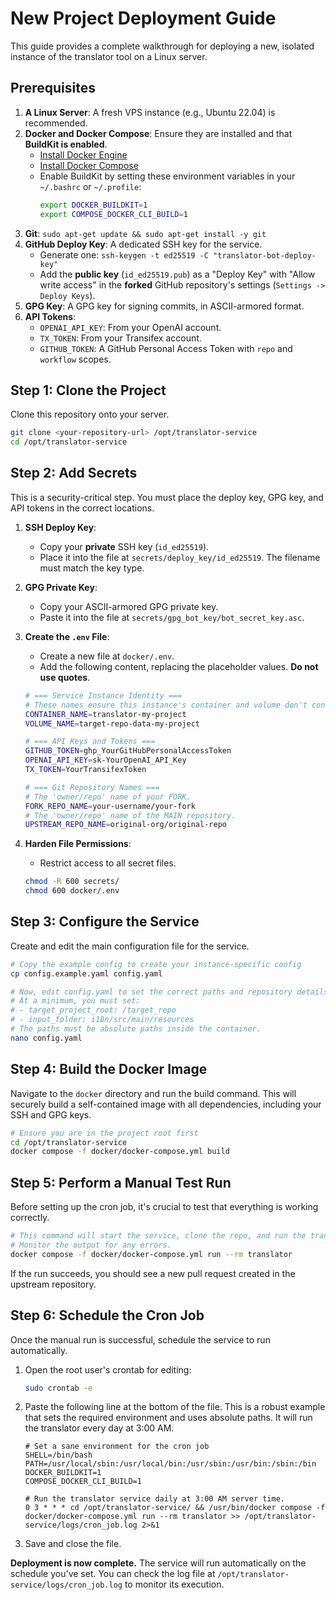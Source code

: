 # New Project Deployment Guide

This guide provides a complete walkthrough for deploying a new, isolated instance of the translator tool on a Linux server.

## Prerequisites

1.  **A Linux Server**: A fresh VPS instance (e.g., Ubuntu 22.04) is recommended.
2.  **Docker and Docker Compose**: Ensure they are installed and that **BuildKit is enabled**.
    -   [Install Docker Engine](https://docs.docker.com/engine/install/ubuntu/)
    -   [Install Docker Compose](https://docs.docker.com/compose/install/)
    -   Enable BuildKit by setting these environment variables in your `~/.bashrc` or `~/.profile`:
        ```bash
        export DOCKER_BUILDKIT=1
        export COMPOSE_DOCKER_CLI_BUILD=1
        ```
3.  **Git**: `sudo apt-get update && sudo apt-get install -y git`
4.  **GitHub Deploy Key**: A dedicated SSH key for the service.
    -   Generate one: `ssh-keygen -t ed25519 -C "translator-bot-deploy-key"`
    -   Add the **public key** (`id_ed25519.pub`) as a "Deploy Key" with "Allow write access" in the **forked** GitHub repository's settings (`Settings -> Deploy Keys`).
5.  **GPG Key**: A GPG key for signing commits, in ASCII-armored format.
6.  **API Tokens**:
    -   `OPENAI_API_KEY`: From your OpenAI account.
    -   `TX_TOKEN`: From your Transifex account.
    -   `GITHUB_TOKEN`: A GitHub Personal Access Token with `repo` and `workflow` scopes.

## Step 1: Clone the Project

Clone this repository onto your server.

```bash
git clone <your-repository-url> /opt/translator-service
cd /opt/translator-service
```

## Step 2: Add Secrets

This is a security-critical step. You must place the deploy key, GPG key, and API tokens in the correct locations.

1.  **SSH Deploy Key**:
    -   Copy your **private** SSH key (`id_ed25519`).
    -   Place it into the file at `secrets/deploy_key/id_ed25519`. The filename must match the key type.

2.  **GPG Private Key**:
    -   Copy your ASCII-armored GPG private key.
    -   Paste it into the file at `secrets/gpg_bot_key/bot_secret_key.asc`.

3.  **Create the `.env` File**:
    -   Create a new file at `docker/.env`.
    -   Add the following content, replacing the placeholder values. **Do not use quotes**.

    ```bash
    # === Service Instance Identity ===
    # These names ensure this instance's container and volume don't conflict with others.
    CONTAINER_NAME=translator-my-project
    VOLUME_NAME=target-repo-data-my-project

    # === API Keys and Tokens ===
    GITHUB_TOKEN=ghp_YourGitHubPersonalAccessToken
    OPENAI_API_KEY=sk-YourOpenAI_API_Key
    TX_TOKEN=YourTransifexToken

    # === Git Repository Names ===
    # The 'owner/repo' name of your FORK.
    FORK_REPO_NAME=your-username/your-fork
    # The 'owner/repo' name of the MAIN repository.
    UPSTREAM_REPO_NAME=original-org/original-repo
    ```

4.  **Harden File Permissions**:
    -   Restrict access to all secret files.
    ```bash
    chmod -R 600 secrets/
    chmod 600 docker/.env
    ```

## Step 3: Configure the Service

Create and edit the main configuration file for the service.

```bash
# Copy the example config to create your instance-specific config
cp config.example.yaml config.yaml

# Now, edit config.yaml to set the correct paths and repository details.
# At a minimum, you must set:
# - target_project_root: /target_repo
# - input_folder: i18n/src/main/resources
# The paths must be absolute paths inside the container.
nano config.yaml
```

## Step 4: Build the Docker Image

Navigate to the `docker` directory and run the build command. This will securely build a self-contained image with all dependencies, including your SSH and GPG keys.

```bash
# Ensure you are in the project root first
cd /opt/translator-service
docker compose -f docker/docker-compose.yml build
```

## Step 5: Perform a Manual Test Run

Before setting up the cron job, it's crucial to test that everything is working correctly.

```bash
# This command will start the service, clone the repo, and run the translation script.
# Monitor the output for any errors.
docker compose -f docker/docker-compose.yml run --rm translator
```

If the run succeeds, you should see a new pull request created in the upstream repository.

## Step 6: Schedule the Cron Job

Once the manual run is successful, schedule the service to run automatically.

1.  Open the root user's crontab for editing:
    ```bash
    sudo crontab -e
    ```
2.  Paste the following line at the bottom of the file. This is a robust example that sets the required environment and uses absolute paths. It will run the translator every day at 3:00 AM.

    ```cron
    # Set a sane environment for the cron job
    SHELL=/bin/bash
    PATH=/usr/local/sbin:/usr/local/bin:/usr/sbin:/usr/bin:/sbin:/bin
    DOCKER_BUILDKIT=1
    COMPOSE_DOCKER_CLI_BUILD=1

    # Run the translator service daily at 3:00 AM server time.
    0 3 * * * cd /opt/translator-service/ && /usr/bin/docker compose -f docker/docker-compose.yml run --rm translator >> /opt/translator-service/logs/cron_job.log 2>&1
    ```
3.  Save and close the file.

**Deployment is now complete.** The service will run automatically on the schedule you've set. You can check the log file at `/opt/translator-service/logs/cron_job.log` to monitor its execution.
